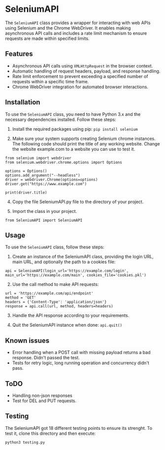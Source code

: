 # SeleniumAPI

The `SeleniumAPI` class provides a wrapper for interacting with web APIs using Selenium and the Chrome WebDriver. It enables making asynchronous API calls and includes a rate limit mechanism to ensure requests are made within specified limits.

## Features

- Asynchronous API calls using `XMLHttpRequest` in the browser context.
- Automatic handling of request headers, payload, and response handling.
- Rate limit enforcement to prevent exceeding a specified number of requests within a specific time frame.
- Chrome WebDriver integration for automated browser interactions.

## Installation

To use the `SeleniumAPI` class, you need to have Python 3.x and the necessary dependencies installed. Follow these steps:

1. Install the required packages using pip:
`pip install selenium`

2. Make sure your system supports creating Selenium chrome instances. The following code should print the title of any working website. Change the website example.com to a website you can use to test it. 

```
from selenium import webdriver
from selenium.webdriver.chrome.options import Options

options = Options()
options.add_argument("--headless")
driver = webdriver.Chrome(options=options)
driver.get("https://www.example.com")

print(driver.title)
```

4. Copy the file SeleniumAPI.py file to the directory of your project.

5. Import the class in your project.

`from SeleniumAPI import SeleniumAPI`

## Usage

To use the `SeleniumAPI` class, follow these steps:

1. Create an instance of the SeleniumAPI class, providing the login URL, main URL, and optionally the path to a cookies file:

`api = SeleniumAPI(login_url='https://example.com/login', main_url='https://example.com/main', cookies_file='cookies.pkl')`

2. Use the call method to make API requests:

```
url = 'https://example.com/api/endpoint'
method = 'GET'
headers = {'Content-Type': 'application/json'}
response = api.call(url, method, headers=headers)
```

3. Handle the API response according to your requirements.

4. Quit the SeleniumAPI instance when done:
`api.quit()`

## Known issues
- Error handling when a POST call with missing payload returns a bad response. Didn't passed the test. 
- Tests for retry logic, long running operation and concurrency didn't pass.

## ToDO
- Handling non-json responses
- Test for DEL and PUT requests.

## Testing

The SeleniumAPI got 18 different testing points to ensure its strenght. To test it, clone this directory and then execute:

`python3 testing.py`


